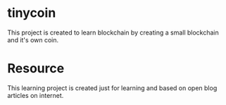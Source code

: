 # tinycoin

This project is created to learn blockchain by creating a small blockchain and it's own coin. 

# Resource
This learning project is created just for learning and based on open blog articles on internet.